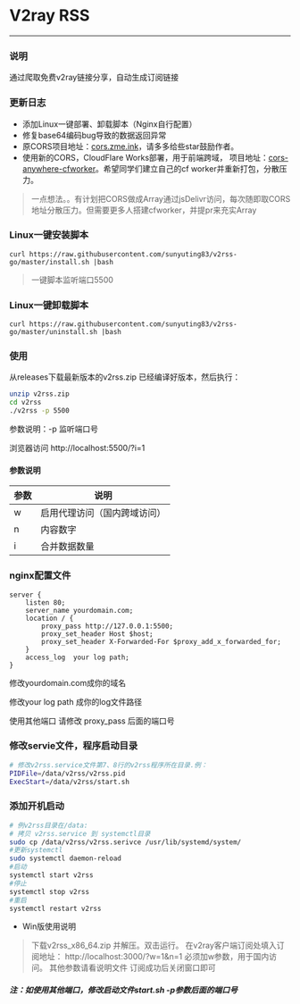 # V2ray RSS
---
### 说明
通过爬取免费v2ray链接分享，自动生成订阅链接

### 更新日志
- 添加Linux一键部署、卸载脚本（Nginx自行配置）
- 修复base64编码bug导致的数据返回异常
- 原CORS项目地址：[cors.zme.ink](https://github.com/netnr/workers)，请多多给些star鼓励作者。
- 使用新的CORS，CloudFlare Works部署，用于前端跨域， 项目地址：[cors-anywhere-cfworker](https://github.com/sunyuting83/cors-anywhere-cfworker)。希望同学们建立自己的cf worker并重新打包，分散压力。

> 一点想法。。有计划把CORS做成Array通过jsDelivr访问，每次随即取CORS地址分散压力。但需要更多人搭建cfworker，并提pr来充实Array

### Linux一键安装脚本
```
curl https://raw.githubusercontent.com/sunyuting83/v2rss-go/master/install.sh |bash
```
> 一键脚本监听端口5500
### Linux一键卸载脚本
```
curl https://raw.githubusercontent.com/sunyuting83/v2rss-go/master/uninstall.sh |bash
```

### 使用
从releases下载最新版本的v2rss.zip 已经编译好版本，然后执行：
```bash
unzip v2rss.zip
cd v2rss
./v2rss -p 5500
```
参数说明：-p 监听端口号

浏览器访问 http://localhost:5500/?i=1

#### 参数说明

| 参数  | 说明 |
| ------------ | ------------ |
| w | 启用代理访问（国内跨域访问） |
| n | 内容数字 |
| i | 合并数据数量 |

### nginx配置文件
```
server {
    listen 80;
    server_name yourdomain.com;
    location / {
        proxy_pass http://127.0.0.1:5500;
        proxy_set_header Host $host;
        proxy_set_header X-Forwarded-For $proxy_add_x_forwarded_for;
    }
    access_log  your log path;
}
```
修改yourdomain.com成你的域名

修改your log path 成你的log文件路径

使用其他端口 请修改 proxy_pass 后面的端口号


### 修改servie文件，程序启动目录
```bash
# 修改v2rss.service文件第7、8行的v2rss程序所在目录.例：
PIDFile=/data/v2rss/v2rss.pid
ExecStart=/data/v2rss/start.sh
```
### 添加开机启动
```bash
# 例v2rss目录在/data:
# 拷贝 v2rss.service 到 systemctl目录
sudo cp /data/v2rss/v2rss.serivce /usr/lib/systemd/system/
#更新systemctl
sudo systemctl daemon-reload
#启动
systemctl start v2rss
#停止
systemctl stop v2rss
#重启
systemctl restart v2rss  
```

- Win版使用说明
> 下载v2rss_x86_64.zip 并解压。双击运行。
在v2ray客户端订阅处填入订阅地址：
http://localhost:3000/?w=1&n=1
必须加w参数，用于国内访问。
其他参数请看说明文件
订阅成功后关闭窗口即可

##### 注：如使用其他端口，修改启动文件start.sh -p参数后面的端口号